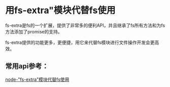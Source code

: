 # 用fs-extra"模块代替fs使用

fs-extra是fs的一个扩展，提供了非常多的便利API，并且继承了fs所有方法和为fs方法添加了promise的支持。

fs-extra提供的功能更多，更便捷，用它来代替fs模块进行文件操作开发会更高效。

## 常用api参考：
[node-"fs-extra"模块代替fs使用](https://juejin.im/post/5b52fd21e51d4519234468f1)

